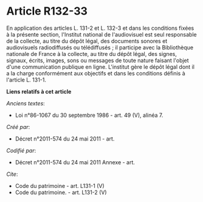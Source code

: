 # Article R132-33

En application des articles L. 131-2 et L. 132-3 et dans les conditions fixées à la présente section, l'Institut national de
l'audiovisuel est seul responsable de la collecte, au titre du dépôt légal, des documents sonores et audiovisuels
radiodiffusés ou télédiffusés ; il participe avec la Bibliothèque nationale de France à la collecte, au titre du dépôt légal,
des signes, signaux, écrits, images, sons ou messages de toute nature faisant l'objet d'une communication publique en ligne.
L'institut gère le dépôt légal dont il a la charge conformément aux objectifs et dans les conditions définis à l'article L.
131-1.

**Liens relatifs à cet article**

_Anciens textes_:

  - Loi n°86-1067 du 30 septembre 1986 - art. 49 (V), alinéa 7.

_Créé par_:

  - Décret n°2011-574 du 24 mai 2011  - art.

_Codifié par_:

  - Décret n°2011-574 du 24 mai 2011 Annexe - art.

_Cite_:

  - Code du patrimoine - art. L131-1 (V)
  - Code du patrimoine. - art. L131-2 (V)
